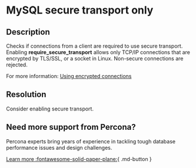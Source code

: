 # MySQL secure transport only

## Description

Checks if connections from a client are required to use secure transport. Enabling **require_secure_transport** allows only TCP/IP connections that are encrypted by TLS/SSL, or a socket in Linux. Non-secure connections are rejected.

For more information: [Using encrypted connections](https://dev.mysql.com/doc/mysql-security-excerpt/8.0/en/using-encrypted-connections.html)

## Resolution

Consider enabling secure transport.

## Need more support from Percona?

Percona experts bring years of experience in tackling tough database performance issues and design challenges.

[Learn more :fontawesome-solid-paper-plane:](https://per.co.na/subscribe){ .md-button }
